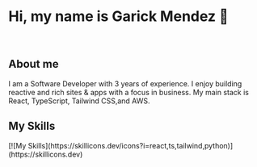 <h1>Hi, my name is Garick Mendez 👋</h1>
<br>
<h2>About me</h2>
<p>I am a Software Developer with 3 years of experience. I enjoy building reactive and rich sites & apps with a focus in business. My main stack is React, TypeScript, Tailwind CSS,and AWS.</p>
<h2>My Skills</h2>
[![My Skills](https://skillicons.dev/icons?i=react,ts,tailwind,python)](https://skillicons.dev)
